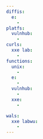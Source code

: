 ```yaml
---
diffis:
  e:
    -
platfs:
  vulnhub:
    -
curls:
  xxe lab:
    -
functions:
  unix:
    -
  e:
    -
  vulnhub:
    -
  xxe:
    -

wals:
  xxe labwu:
    -
---
```

